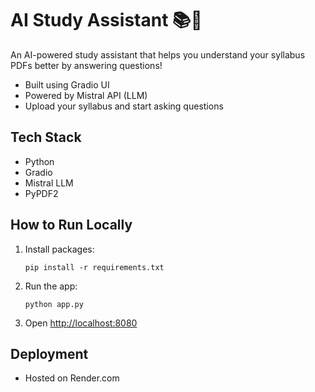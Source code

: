 # AI Study Assistant 📚🤖

An AI-powered study assistant that helps you understand your syllabus PDFs better by answering questions!

- Built using Gradio UI
- Powered by Mistral API (LLM)
- Upload your syllabus and start asking questions

## Tech Stack
- Python
- Gradio
- Mistral LLM
- PyPDF2

## How to Run Locally
1. Install packages:
    ```
    pip install -r requirements.txt
    ```
2. Run the app:
    ```
    python app.py
    ```
3. Open [http://localhost:8080](http://localhost:8080)

## Deployment
- Hosted on Render.com
